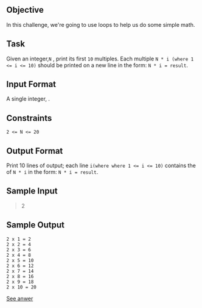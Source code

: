 ## Objective 

In this challenge, we're going to use loops to help us do some simple math.

## Task

Given an integer,`N` , print its first `10` multiples. Each multiple `N * i (where 1 <= i <= 10)` should be printed on a new line in the form: `N * i = result`.

## Input Format

A single integer, .

## Constraints

`2 <= N <= 20`

## Output Format

Print 10 lines of output; each line `i(where where 1 <= i <= 10)` contains the  of `N * i` in the form: 
`N * i = result`.

## Sample Input

> 2

## Sample Output

```
2 x 1 = 2
2 x 2 = 4
2 x 3 = 6
2 x 4 = 8
2 x 5 = 10
2 x 6 = 12
2 x 7 = 14
2 x 8 = 16
2 x 9 = 18
2 x 10 = 20
```

[See anwer](006-java-loops-1)
